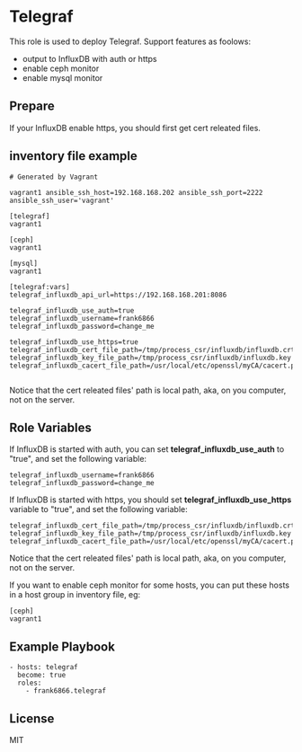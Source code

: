Telegraf
========

This role is used to deploy Telegraf. Support features as foolows:

* output to InfluxDB with auth or https
* enable ceph monitor
* enable mysql monitor


Prepare
-------
If your InfluxDB enable https, you should first get cert releated files.

inventory file example
----------------------

```
# Generated by Vagrant

vagrant1 ansible_ssh_host=192.168.168.202 ansible_ssh_port=2222 ansible_ssh_user='vagrant'

[telegraf]
vagrant1

[ceph]
vagrant1

[mysql]
vagrant1

[telegraf:vars]
telegraf_influxdb_api_url=https://192.168.168.201:8086

telegraf_influxdb_use_auth=true
telegraf_influxdb_username=frank6866
telegraf_influxdb_password=change_me

telegraf_influxdb_use_https=true
telegraf_influxdb_cert_file_path=/tmp/process_csr/influxdb/influxdb.crt
telegraf_influxdb_key_file_path=/tmp/process_csr/influxdb/influxdb.key
telegraf_influxdb_cacert_file_path=/usr/local/etc/openssl/myCA/cacert.pem


```

Notice that the cert releated files' path is local path, aka, on you computer, not on the server.



Role Variables
--------------
If InfluxDB is started with auth, you can set **telegraf_influxdb_use_auth** to "true", and set the following variable:

```
telegraf_influxdb_username=frank6866
telegraf_influxdb_password=change_me
```


If InfluxDB is started with https, you should set **telegraf_influxdb_use_https** variable to "true", and set the following variable:

```
telegraf_influxdb_cert_file_path=/tmp/process_csr/influxdb/influxdb.crt
telegraf_influxdb_key_file_path=/tmp/process_csr/influxdb/influxdb.key
telegraf_influxdb_cacert_file_path=/usr/local/etc/openssl/myCA/cacert.pem
```

Notice that the cert releated files' path is local path, aka, on you computer, not on the server.


If you want to enable ceph monitor for some hosts, you can put these hosts in a host group in inventory file, eg:

```
[ceph]
vagrant1
```



Example Playbook
----------------

```
- hosts: telegraf
  become: true
  roles:
    - frank6866.telegraf
```

License
-------

MIT
